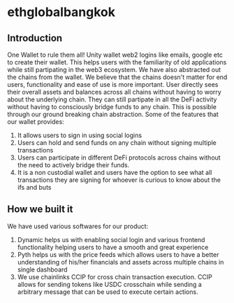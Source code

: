 # ethglobalbangkok

## Introduction
One Wallet to rule them all!
Unity wallet web2 logins like emails, google etc to create their wallet. This helps users with the familiarity of old applications while still partipating in the web3 ecosystem. We have also abstracted out the chains from the wallet. We believe that the chains doesn't matter for end users, functionality and ease of use is more important. User directly sees their overall assets and balances across all chains without having to worry about the underlying chain. They can still partipate in all the DeFi activity without having to consciously bridge funds to any chain. This is possible through our ground breaking chain abstraction.
Some of the features that our wallet provides:
1. It allows users to sign in using social logins
2. Users can hold and send funds on any chain without signing multiple transactions
3. Users can participate in different DeFi protocols across chains without the need to actively bridge their funds.
4. It is a non custodial wallet and users have the option to see what all transactions they are signing for whoever is curious to know about the ifs and buts

## How we built it
We have used various softwares for our product:
1. Dynamic helps us with enabling social login and various frontend functionality helping users to have a smooth and great experience
2. Pyth helps us with the price feeds which allows users to have a better understanding of his/her financials and assets across multiple chains in single dashboard
3. We use chainlinks CCIP for cross chain transaction execution. CCIP allows for sending tokens like USDC crosschain while sending a arbitrary message that can be used to execute certain actions.